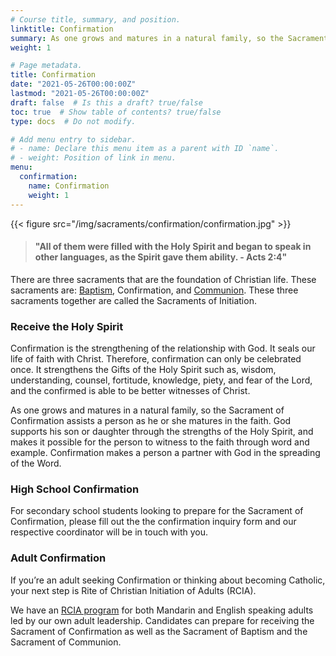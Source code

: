 ```yaml
---
# Course title, summary, and position.
linktitle: Confirmation
summary: As one grows and matures in a natural family, so the Sacrament of Confirmation assists a person as he or she matures in the faith. God supports his son or daughter through the strengths of the Holy Spirit, and makes it possible for the person to witness to the faith through word and example. Confirmation makes a person a partner with God in the spreading of the Word.
weight: 1

# Page metadata.
title: Confirmation
date: "2021-05-26T00:00:00Z"
lastmod: "2021-05-26T00:00:00Z"
draft: false  # Is this a draft? true/false
toc: true  # Show table of contents? true/false
type: docs  # Do not modify.

# Add menu entry to sidebar.
# - name: Declare this menu item as a parent with ID `name`.
# - weight: Position of link in menu.
menu:
  confirmation:
    name: Confirmation
    weight: 1
---
```


{{< figure src="/img/sacraments/confirmation/confirmation.jpg" >}}

> #### "All of them were filled with the Holy Spirit and began to speak in other languages, as the Spirit gave them ability. - Acts 2:4"

There are three sacraments that are the foundation of Christian life. These sacraments are: [Baptism](sacraments/baptism), Confirmation, and [Communion](sacraments/communion). These three sacraments together are called the Sacraments of Initiation.

### Receive the Holy Spirit
Confirmation is the strengthening of the relationship with God. It seals our life of faith with Christ. Therefore, confirmation can only be celebrated once. It strengthens the Gifts of the Holy Spirit such as, wisdom, understanding, counsel, fortitude, knowledge, piety, and fear of the Lord, and the confirmed is able to be better witnesses of Christ.

As one grows and matures in a natural family, so the Sacrament of Confirmation assists a person as he or she matures in the faith. God supports his son or daughter through the strengths of the Holy Spirit, and makes it possible for the person to witness to the faith through word and example. Confirmation makes a person a partner with God in the spreading of the Word.


### High School Confirmation
For secondary school students looking to prepare for the Sacrament of Confirmation, please fill out the the confirmation inquiry form and our respective coordinator will be in touch with you.

### Adult Confirmation
If you’re an adult seeking Confirmation or thinking about becoming Catholic, your next step is Rite of Christian Initiation of Adults (RCIA).

We have an [RCIA program](../communion/rite-of-christian-initiation-of-adults) for both Mandarin and English speaking adults led by our own adult leadership. Candidates can prepare for receiving the Sacrament of Confirmation as well as the Sacrament of Baptism and the Sacrament of Communion.
